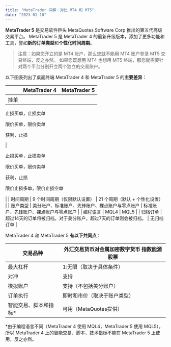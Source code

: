 ```yaml
---
title: "MetaTrader 详解：对比 MT4 和 MT5"
date: "2023-01-10"
---
```


**MetaTrader 5** 是交易软件巨头 MetaQuotes Software Corp 推出的第五代高级交易平台。 MetaTrader 5 是 MetaTrader 4 的最新升级版本，添加了更多功能和工具，譬如**新的订单类型**和**个性化时间周期**。

> 注意：如果您开立的是 MT4 账户，那么您就不能用 MT4 账户登录 MT5 交易终端，反之亦然。 如果您既想用 MT4 也想用 MT5 终端，那您就需要针对两个平台分别开立两个独立的交易账户。

以下图表列出了桌面终端 MetaTrader 4 和 MetaTrader 5 的**主要差异**：

|   | MetaTrader 4 | MetaTrader 5 |
| --- | --- | --- |
| 挂单 | 
止损买单，止损卖单

限价买单，限价卖单

获利，止损

 | 

止损买单，止损卖单

限价买单，限价卖单

获利，止损

限价止损多单，限价止损空单

 |
| 时间周期 | 9 个时间周期（仅限默认设置） | 21 个周期（默认 + 个性化设置） |
| 账户类型 | 美分账户、标准账户、先锋账户、裸点账户与零点账户 | 标准账户、先锋账户、裸点账户与零点账户 |
| 编程语言 | MQL4 | MQL5 |
| 归档订单 | 超过14天的订单将被归档。对于美分账户，超过7天的订单则会被归档。 | 无归档订单 |

MetaTrader 4 和 MetaTrader 5 **有以下共同点**：

| 交易品种        | 外汇交易货币对金属加密数字货币&nbsp;指数能源股票 |
|-------------|-----------------------------|
| 最大杠杆        | 1:无限（取决于具体条件）               |
| 对冲          | 支持                          |
| 模拟账户&nbsp;  | 支持（不包括美分账户）                 |
| 订单执行        | 即时和市价（取决于账户类型）&nbsp;        |
| 智能交易、脚本和指标* | 可用（MetaQuotes提供）            |


*由于编程语言不同（MetaTrader 4 使用 MQL4，MetaTrader 5 使用 MQL5），所以 MetaTrader 4 上的智能交易、脚本、技术指标不能在 MetaTrader 5 上使用，反之亦然。

